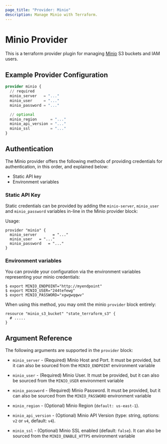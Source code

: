 ```yaml
---
page_title: "Provider: Minio"
description: Manage Minio with Terraform.
---
```


# Minio Provider

This is a terraform provider plugin for managing [Minio](https://min.io/) S3 buckets and IAM users.

## Example Provider Configuration

```terraform
provider minio {
  // required
  minio_server   = "..."
  minio_user     = "..."
  minio_password = "..."

  // optional
  minio_region      = "..."
  minio_api_version = "..."
  minio_ssl         = "..."
}
```

## Authentication

The Minio provider offers the following methods of providing credentials for
authentication, in this order, and explained below:

- Static API key
- Environment variables

### Static API Key

Static credentials can be provided by adding the `minio-server`, `minio_user` and `minio_password` variables in-line in the
Minio provider block:

Usage:

```hcl
provider "minio" {
  minio_server       = "..."
  minio_user   = "..."
  minio_password   = "..."
}
```

### Environment variables

You can provide your configuration via the environment variables representing your minio credentials:

```
$ export MINIO_ENDPOINT="http://myendpoint"
$ export MINIO_USER="244tefewg"
$ export MINIO_PASSWORD="xgwgwqqwv"
```

When using this method, you may omit the
minio `provider` block entirely:

```hcl
resource "minio_s3_bucket" "state_terraform_s3" {
  # .....
}
```

## Argument Reference

The following arguments are supported in the `provider` block:

* `minio_server` - (Required) Minio Host and Port. It must be provided, but
  it can also be sourced from the `MINIO_ENDPOINT` environment variable

* `minio_user` - (Required) Minio User. It must be provided, but
  it can also be sourced from the `MINIO_USER` environment variable

* `minio_password` - (Required) Minio Password. It must be provided, but
  it can also be sourced from the `MINIO_PASSWORD` environment variable

* `minio_region` - (Optional) Minio Region (`default: us-east-1`).

* `minio_api_version` - (Optional) Minio API Version (type: string, options: `v2` or `v4`, default: `v4`).

* `minio_ssl` - (Optional) Minio SSL enabled (default: `false`). It can also be sourced from the
  `MINIO_ENABLE_HTTPS` environment variable